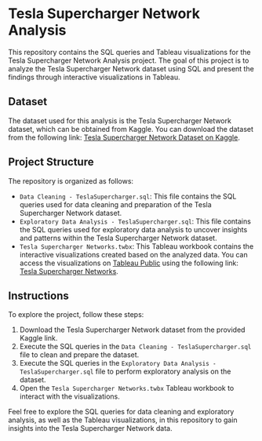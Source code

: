 # Tesla Supercharger Network Analysis

This repository contains the SQL queries and Tableau visualizations for the Tesla Supercharger Network Analysis project. The goal of this project is to analyze the Tesla Supercharger Network dataset using SQL and present the findings through interactive visualizations in Tableau.

## Dataset

The dataset used for this analysis is the Tesla Supercharger Network dataset, which can be obtained from Kaggle. You can download the dataset from the following link: [Tesla Supercharger Network Dataset on Kaggle](https://www.kaggle.com/datasets/omarsobhy14/supercharge-locations).

## Project Structure

The repository is organized as follows:

- `Data Cleaning - TeslaSupercharger.sql`: This file contains the SQL queries used for data cleaning and preparation of the Tesla Supercharger Network dataset.
- `Exploratory Data Analysis - TeslaSupercharger.sql`: This file contains the SQL queries used for exploratory data analysis to uncover insights and patterns within the Tesla Supercharger Network dataset.
- `Tesla Supercharger Networks.twbx`: This Tableau workbook contains the interactive visualizations created based on the analyzed data. You can access the visualizations on [Tableau Public](https://public.tableau.com/) using the following link: [Tesla Supercharger Networks](https://public.tableau.com/app/profile/rajesh.triadi.noftarizal/viz/TeslaSuperchargerNetworks/Dashboard2).

## Instructions

To explore the project, follow these steps:

1. Download the Tesla Supercharger Network dataset from the provided Kaggle link.
2. Execute the SQL queries in the `Data Cleaning - TeslaSupercharger.sql` file to clean and prepare the dataset.
3. Execute the SQL queries in the `Exploratory Data Analysis - TeslaSupercharger.sql` file to perform exploratory analysis on the dataset.
4. Open the `Tesla Supercharger Networks.twbx` Tableau workbook to interact with the visualizations.

Feel free to explore the SQL queries for data cleaning and exploratory analysis, as well as the Tableau visualizations, in this repository to gain insights into the Tesla Supercharger Network data.